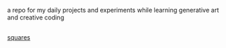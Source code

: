 a repo for my daily projects and experiments while learning generative art and creative coding




##
[squares](https://jigyasu.ml/generativeart/squares.html)


